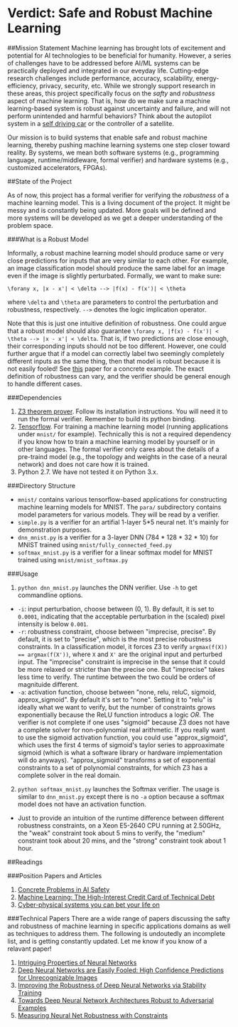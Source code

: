 # Verdict: Safe and Robust Machine Learning

##Mission Statement
Machine learning has brought lots of excitement and potential for AI technologies to be beneficial for humanity. However, a series of challenges have to be addressed before AI/ML systems can be practically deployed and integrated in our eveyday life. Cutting-edge research challenges include performance, accuracy, scalability, energy-efficiency, privacy, security, etc. While we strongly support research in these areas, this project specifically focus on the *safty* and *robustness* aspect of machine learning. That is, how do we make sure a machine learning-based system is robust against uncertainty and failure, and will not perform unintended and harmful behaviors? Think about the autopilot system in a [self driving car](http://www.nytimes.com/2016/07/13/business/tesla-autopilot-fatal-crash-investigation.html?_r=0) or the controller of a satellite.

Our mission is to build systems that enable safe and robust machine learning, thereby pushing machine learning systems one step closer toward reality. By systems, we mean both software systems (e.g., programming language, runtime/middleware, formal verifier) and hardware systems (e.g., customized accelerators, FPGAs).

##State of the Project

As of now, this project has a formal verifier for verifying the *robustness* of a machine learning model. This is a living document of the project. It might be messy and is constantly being updated. More goals will be defined and more systems will be developed as we get a deeper understanding of the problem space.

###What is a Robust Model

Informally, a robust machine learning model should produce same or very close predictions for inputs that are very similar to each other. For example, an image classification model should produce the same label for an image even if the image is slightly perturbated. Formally, we want to make sure:

```
\forany x, |x - x'| < \delta --> |f(x) - f(x')| < \theta
```
where `\delta` and `\theta` are parameters to control the perturbation and robustness, respectively. `-->` denotes the logic implication operator.

Note that this is just one intuitive definition of robustness. One could argue that a robust model should also guarantee `\forany x, |f(x) - f(x')| < \theta --> |x - x'| < \delta`. That is, if two predictions are close enough, their corresponding inputs should not be too different. However, one could further argue that if a model can correctly label two seemingly completely different inputs as the same thing, then that model is robust because it is not easily fooled! See [this](http://arxiv.org/pdf/1412.1897v4.pdf) paper for a concrete example. The exact definition of robustness can vary, and the verifier should be general enough to handle different cases.

###Dependencies
1. [Z3 theorem prover](https://github.com/Z3Prover/z3). Follow its installation instructions. You will need it to run the formal verifier. Remember to build its python binding.
2. [Tensorflow](https://github.com/tensorflow/tensorflow). For training a machine learning model (running applications under `mnist/` for example). Technically this is not a required dependency if you know how to train a machine learning model by yourself or in other languages. The formal verifier only cares about the details of a pre-traind model (e.g., the topology and weights in the case of a neural network) and does not care how it is trained.
3. Python 2.7. We have not tested it on Python 3.x.

###Directory Structure
* `mnist/` contains various tensorflow-based applications for constructing machine learning models for MNIST. The `para/` subdirectory contains model parameters for various models. They will be read by a verifier.
* `simple.py` is a verifier for an artifial 1-layer 5*5 neural net. It's mainly for demonstration purposes.
* `dnn_mnist.py` is a verifier for a 3-layer DNN (784 * 128 * 32 * 10) for MNIST trained using `mnist/fully_connected_feed.py`
* `softmax_mnist.py` is a verifier for a linear softmax model for MNIST trained using `mnist/mnist_softmax.py`

###Usage
1. `python dnn_mnist.py` launches the DNN verifier. Use `-h` to get commandline options.
  * `-i`: input perturbation, choose between (0, 1). By default, it is set to `0.0001`, indicating that the acceptable perturbation in the (scaled) pixel intensity is below `0.001`.
  * `-r`: robustness constraint, choose between "imprecise, precise". By default, it is set to "precise", which is the most precise robustness constraints. In a classification model, it forces Z3 to verify `argmax(f(X)) == argmax(f(X'))`, where `X` and `X'` are the original input and perturbed input. The "imprecise" constraint is imprecise in the sense that it could be more relaxed or stricter than the precise one. But "imprecise" takes less time to verify. The runtime between the two could be orders of magnituide different.
  * `-a`: activation function, choose between "none, relu, reluC, sigmoid, approx_sigmoid". By default it's set to "none". Setting it to "relu" is ideally what we want to verify, but the number of constraints grows exponentially because the ReLU function introducs a logic *OR*. The verifier is not complete if one uses "sigmoid" because Z3 does not have a complete solver for non-polynomial real arithmetic. If you really want to use the sigmoid activation function, you could use "approx_sigmoid", which uses the first 4 terms of sigmoid's taylor series to approaximate sigmoid (which is what a software library or hardware implementation will do anyways). "approx_sigmoid" transforms a set of exponential constraints to a set of polynomial constraints, for which Z3 has a complete solver in the real domain.
2. `python softmax_mnist.py` launches the Softmax verifier. The usage is similar to `dnn_mnist.py` except there is no `-a` option because a softmax model does not have an activation function.
  * Just to provide an intuition of the runtime difference between different robustness constraints, on a Xeon E5-2640 CPU running at 2.50GHz, the "weak" constraint took about 5 mins to verify, the "medium" constraint took about 20 mins, and the "strong" constraint took about 1 hour.

##Readings

###Position Papers and Articles
1. [Concrete Problems in AI Safety](https://arxiv.org/pdf/1606.06565v1.pdf)
2. [Machine Learning: The High-Interest Credit Card of Technical Debt](http://static.googleusercontent.com/media/research.google.com/en//pubs/archive/43146.pdf)
3. [Cyber-physical systems you can bet your life on](https://www.microsoft.com/en-us/research/cyber-physical-systems-can-bet-life/)

###Technical Papers
There are a wide range of papers discussing the safty and robustness of machine learning in specific applications domains as well as techniques to address them. The following is undoutedly an incomplete list, and is getting constantly updated. Let me know if you know of a relavant paper!

1. [Intriguing Properties of Neural Networks](https://cs.nyu.edu/~zaremba/docs/understanding.pdf)
2. [Deep Neural Networks are Easily Fooled: High Confidence Predictions for Unrecognizable Images](http://arxiv.org/pdf/1412.1897v4.pdf)
3. [Improving the Robustness of Deep Neural Networks via Stability Training](http://arxiv.org/pdf/1604.04326v1.pdf)
4. [Towards Deep Neural Network Architectures Robust to Adversarial Examples](http://arxiv.org/pdf/1412.5068v4.pdf)
5. [Measuring Neural Net Robustness with Constraints](http://arxiv.org/pdf/1605.07262v1.pdf)
